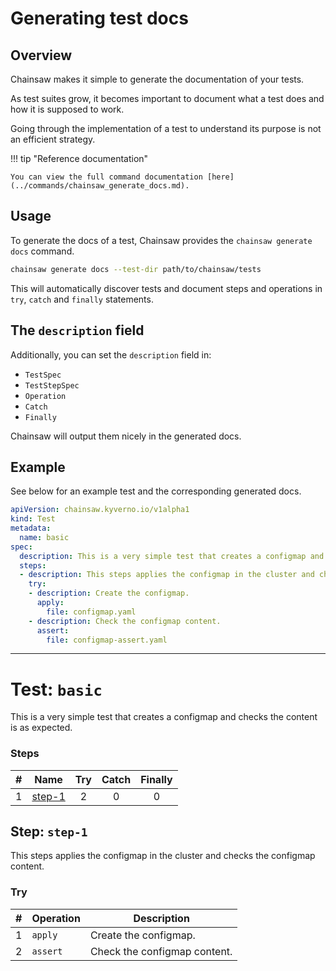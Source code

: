 # Generating test docs

## Overview

Chainsaw makes it simple to generate the documentation of your tests.

As test suites grow, it becomes important to document what a test does and how it is supposed to work.

Going through the implementation of a test to understand its purpose is not an efficient strategy.

!!! tip "Reference documentation"

    You can view the full command documentation [here](../commands/chainsaw_generate_docs.md).

## Usage

To generate the docs of a test, Chainsaw provides the `chainsaw generate docs` command.

```bash
chainsaw generate docs --test-dir path/to/chainsaw/tests
```

This will automatically discover tests and document steps and operations in `try`, `catch` and `finally` statements.

## The `description` field


Additionally, you can set the `description` field in:

- `TestSpec`
- `TestStepSpec`
- `Operation`
- `Catch`
- `Finally`

Chainsaw will output them nicely in the generated docs.

## Example

See below for an example test and the corresponding generated docs.

```yaml
apiVersion: chainsaw.kyverno.io/v1alpha1
kind: Test
metadata:
  name: basic
spec:
  description: This is a very simple test that creates a configmap and checks the content is as expected.
  steps:
  - description: This steps applies the configmap in the cluster and checks the configmap content.
    try:
    - description: Create the configmap.
      apply:
        file: configmap.yaml
    - description: Check the configmap content.
      assert:
        file: configmap-assert.yaml
```

---

# Test: `basic`

This is a very simple test that creates a configmap and checks the content is as expected.

### Steps

| # | Name | Try | Catch | Finally |
|:-:|---|:-:|:-:|:-:|
| 1 | [step-1](#step-step-1) | 2 | 0 | 0 |

## Step: `step-1`

This steps applies the configmap in the cluster and checks the configmap content.

### Try

| # | Operation | Description |
|:-:|---|---|
| 1 | `apply` | Create the configmap. |
| 2 | `assert` | Check the configmap content. |
